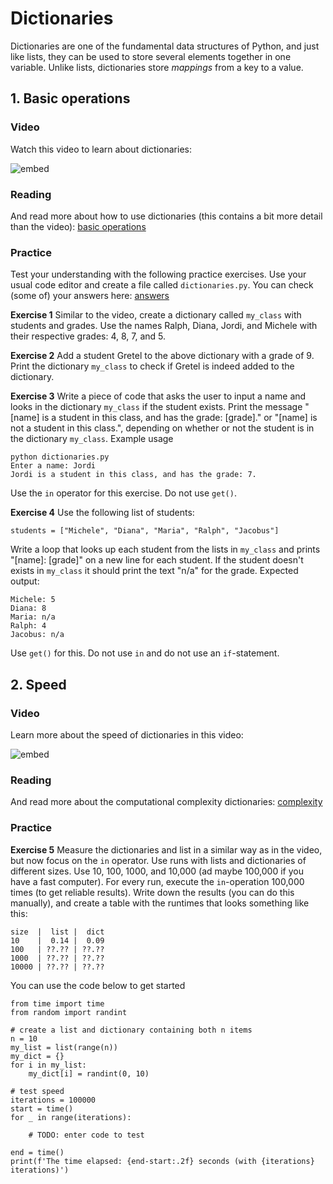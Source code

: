 # Dictionaries

Dictionaries are one of the fundamental data structures of Python, and
just like lists, they can be used to store several elements together in
one variable. Unlike lists, dictionaries store *mappings* from a key to a
value.

## 1. Basic operations

### Video
Watch this video to learn about dictionaries:

![embed](https://api.eu.kaltura.com/p/120/sp/12000/embedIframeJs/uiconf_id/23449960/partner_id/120?iframeembed=true&playerId=kaltura_player&entry_id=0_80k74cvx&flashvars[streamerType]=auto&amp;flashvars[localizationCode]=en_US&amp;flashvars[leadWithHTML5]=true&amp;flashvars[sideBarContainer.plugin]=true&amp;flashvars[sideBarContainer.position]=left&amp;flashvars[sideBarContainer.clickToClose]=true&amp;flashvars[chapters.plugin]=true&amp;flashvars[chapters.layout]=vertical&amp;flashvars[chapters.thumbnailRotator]=false&amp;flashvars[streamSelector.plugin]=true&amp;flashvars[EmbedPlayer.SpinnerTarget]=videoHolder&amp;flashvars[dualScreen.plugin]=true&amp;flashvars[hotspots.plugin]=1&amp;flashvars[Kaltura.addCrossoriginToIframe]=true&amp;&wid=0_zmx8rsom)

### Reading
And read more about how to use dictionaries (this contains a bit more detail than the video): [basic operations](/python/en/dictionaries/basic-operations/)


### Practice

Test your understanding with the following practice exercises. Use your usual code editor and create a file called `dictionaries.py`. You can check (some of) your answers here: [answers](/python/en/dictionaries/answers)

**Exercise 1** Similar to the video, create a dictionary called `my_class` with students and grades. Use the names Ralph, Diana, Jordi, and Michele with their respective grades: 4, 8, 7, and 5.

**Exercise 2** Add a student Gretel to the above dictionary with a grade of 9. Print the dictionary `my_class` to check if Gretel is indeed added to the dictionary.

**Exercise 3** Write a piece of code that asks the user to input a name and looks in the dictionary `my_class` if the student exists. Print the message "[name] is a student in this class, and has the grade: [grade]." or "[name] is not a student in this class.", depending on whether or not the student is in the dictionary `my_class`. Example usage

	python dictionaries.py
	Enter a name: Jordi
	Jordi is a student in this class, and has the grade: 7.

Use the `in` operator for this exercise. Do not use `get()`.

**Exercise 4** Use the following list of students:

	students = ["Michele", "Diana", "Maria", "Ralph", "Jacobus"]

Write a loop that looks up each student from the lists in `my_class` and prints "[name]: [grade]" on a new line for each student. If the student doesn't exists in `my_class` it should print the text "n/a" for the grade. Expected output:

	Michele: 5
	Diana: 8
	Maria: n/a
	Ralph: 4
	Jacobus: n/a

Use `get()` for this. Do not use `in` and do not use an `if`-statement.

## 2. Speed

### Video
Learn more about the speed of dictionaries in this video:

![embed](https://api.eu.kaltura.com/p/120/sp/12000/embedIframeJs/uiconf_id/23449960/partner_id/120?iframeembed=true&playerId=kaltura_player&entry_id=0_mjatxx9k&flashvars[streamerType]=auto&amp;flashvars[localizationCode]=en_US&amp;flashvars[leadWithHTML5]=true&amp;flashvars[sideBarContainer.plugin]=true&amp;flashvars[sideBarContainer.position]=left&amp;flashvars[sideBarContainer.clickToClose]=true&amp;flashvars[chapters.plugin]=true&amp;flashvars[chapters.layout]=vertical&amp;flashvars[chapters.thumbnailRotator]=false&amp;flashvars[streamSelector.plugin]=true&amp;flashvars[EmbedPlayer.SpinnerTarget]=videoHolder&amp;flashvars[dualScreen.plugin]=true&amp;flashvars[hotspots.plugin]=1&amp;flashvars[Kaltura.addCrossoriginToIframe]=true&amp;&wid=0_t24tqi37)

### Reading
And read more about the computational complexity dictionaries: [complexity](/python/en/dictionaries/complexity/)

### Practice

**Exercise 5**
Measure the dictionaries and list in a similar way as in the video, but now focus on the `in` operator. Use runs with lists and dictionaries of different sizes. Use 10, 100, 1000, and 10,000 (ad maybe 100,000 if you have a fast computer). For every run, execute the `in`-operation 100,000 times (to get reliable results). Write down the results (you can do this manually), and create a table with the runtimes that looks something like this:

	size  |  list |  dict
	10    |  0.14 |  0.09
	100   | ??.?? | ??.??
	1000  | ??.?? | ??.??
	10000 | ??.?? | ??.??

You can use the code below to get started

	from time import time
	from random import randint

    # create a list and dictionary containing both n items
	n = 10
	my_list = list(range(n))
	my_dict = {}
	for i in my_list:
	    my_dict[i] = randint(0, 10)

	# test speed
	iterations = 100000
	start = time()
	for _ in range(iterations):

		# TODO: enter code to test

	end = time()
	print(f'The time elapsed: {end-start:.2f} seconds (with {iterations} iterations)')
